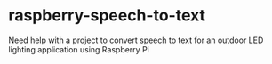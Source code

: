# raspberry-speech-to-text
Need help with a project to convert speech to text for an outdoor LED lighting application using Raspberry Pi

